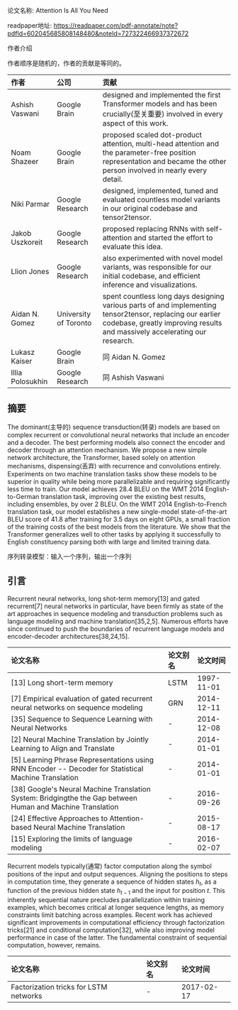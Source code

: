 
论文名称: Attention Is All You Need

readpaper地址: https://readpaper.com/pdf-annotate/note?pdfId=602045685808148480&noteId=727322466937372672


作者介绍

作者顺序是随机的，作者的贡献是等同的。

| 作者 | 公司 | 贡献
| :--- | :--- | :---
| Ashish Vaswani | Google Brain | designed and implemented the first Transformer models and has been crucially(至关重要) involved in every aspect of this work.
| Noam Shazeer | Google Brain | proposed scaled dot-product attention, multi-head attention and the parameter-free position representation and became the other person involved in nearly every detail.
| Niki Parmar | Google Research | designed, implemented, tuned and evaluated countless model variants in our original codebase and tensor2tensor.
| Jakob Uszkoreit | Google Research | proposed replacing RNNs with self-attention and started the effort to evaluate this idea.
| Llion Jones | Google Research | also experimented with novel model variants, was responsible for our initial codebase, and efficient inference and visualizations.
| Aidan N. Gomez | University of Toronto | spent countless long days designing various parts of and implementing tensor2tensor, replacing our earlier codebase, greatly improving results and massively accelerating our research.
| Lukasz Kaiser | Google Brain | 同 Aidan N. Gomez
| Illia Polosukhin | Google Research | 同 Ashish Vaswani


## 摘要

The dominant(主导的) sequence transduction(转录) models are based on complex recurrent or convolutional neural networks that include an encoder and a decoder. The best performing models also connect the encoder and decoder through an attention mechanism. We propose a new simple network architecture, the Transformer, based solely on attention mechanisms, dispensing(丢弃) with recurrence and convolutions entirely. Experiments on two machine translation tasks show these models to be superior in quality while being more parallelizable and requiring significantly less time to train. Our model achieves 28.4 BLEU on the WMT 2014 English-to-German translation task, improving over the existing best results, including ensembles, by over 2 BLEU. On the WMT 2014 English-to-French translation task, our model establishes a new single-model state-of-the-art BLEU score of 41.8 after training for 3.5 days on eight GPUs, a small fraction of the training costs of the best models from the literature. We show that the Transformer generalizes well to other tasks by applying it successfully to English constituency parsing both with large and limited training data.

序列转录模型：输入一个序列，输出一个序列

## 引言

Recurrent neural networks, long shot-term memory[13] and gated recurrent[7] neural networks in particular, have been firmly as state of the art approaches in sequence modeling and transduction problems such as language modeling and machine translation[35,2,5]. Numerous efforts have since continued to push the boundaries of recurrent language models and encoder-decoder architectures[38,24,15].

| 论文名称 | 论文别名 | 论文时间
| :------- | :------ | :--------
| [13] Long short-term memory | LSTM | 1997-11-01
| [7] Empirical evaluation of gated recurrent neural networks on sequence modeling | GRN | 2014-12-11
| [35] Sequence to Sequence Learning with Neural Networks | - | 2014-12-08
| [2] Neural Machine Translation by Jointly Learning to Align and Translate | - | 2014-01-01
| [5] Learning Phrase Representations using RNN Encoder -- Decoder for Statistical Machine Translation | - | 2014-01-01
| [38] Google's Neural Machine Translation System: Bridgingthe the Gap between Human and Machine Translation | - | 2016-09-26
| [24] Effective Approaches to Attention-based Neural Machine Translation | - | 2015-08-17
| [15] Exploring the limits of language modeling | - | 2016-02-07


Recurrent models typically(通常) factor computation along the symbol positions of the input and output sequences. Aligning the positions to steps in computation time, they generate a sequence of hidden states $h_t$, as a function of the previous hidden state $h_{t-1}$ and the input for position $t$. This inherently sequential nature precludes parallelization within training examples, which becomes critical at longer sequence lengths, as memory constraints limit batching across examples. Recent work has achieved significant improvements in computational efficiency through factorization tricks[21] and conditional computation[32], while also improving model performance in case of the latter. The fundamental constraint of sequential computation, however, remains.

| 论文名称 | 论文别名 | 论文时间
| :------- | :------ | :--------
| Factorization tricks for LSTM networks | - | 2017-02-17

